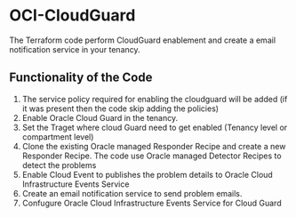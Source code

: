 # OCI-CloudGuard
The Terraform code perform CloudGuard enablement and create a email notification service in your tenancy. 

## Functionality of the Code

1. The service policy required for enabling the cloudguard will be added (if it was present then the code skip adding the policies)
2. Enable Oracle Cloud Guard in the tenancy.
3. Set the Traget where cloud Guard need to get enabled (Tenancy level or compartment level)
4. Clone the existing Oracle managed Responder Recipe and create a new Responder Recipe. The code use Oracle managed Detector Recipes to detect the problems
5. Enable Cloud Event to publishes the problem details to Oracle Cloud Infrastructure Events Service
6. Create an email notification service to send problem emails.
7. Confugure Oracle Cloud Infrastructure Events Service for Cloud Guard


































